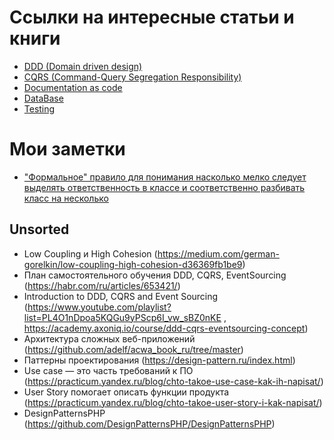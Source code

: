 # Ссылки на интересные статьи и книги
- [DDD (Domain driven design)](https://github.com/vendelev/links-library/wiki/DDD-(Domain-driven-design))
- [CQRS (Command-Query Segregation Responsibility)](https://github.com/vendelev/links-library/wiki/CQRS-(Command%E2%80%90Query-Segregation-Responsibility))
- [Documentation as code](https://github.com/vendelev/links-library/wiki/Documentation-as-code)
- [DataBase](https://github.com/vendelev/links-library/wiki/DataBase)
- [Testing](https://github.com/vendelev/links-library/wiki/Testing)

# Мои заметки
- ["Формальное" правило для понимания насколько мелко следует выделять ответственность в классе и соответственно разбивать класс на несколько](https://github.com/vendelev/links-library/discussions/1)

## Unsorted
- Low Coupling и High Cohesion (https://medium.com/german-gorelkin/low-coupling-high-cohesion-d36369fb1be9)
- План самостоятельного обучения DDD, CQRS, EventSourcing (https://habr.com/ru/articles/653421/)
- Introduction to DDD, CQRS and Event Sourcing (https://www.youtube.com/playlist?list=PL4O1nDpoa5KQGu9yPScp6I_vw_sBZ0nKE , https://academy.axoniq.io/course/ddd-cqrs-eventsourcing-concept)
- Архитектура сложных веб-приложений (https://github.com/adelf/acwa_book_ru/tree/master)
- Паттерны проектирования (https://design-pattern.ru/index.html)
- Use case — это часть требований к ПО (https://practicum.yandex.ru/blog/chto-takoe-use-case-kak-ih-napisat/)
- User Story помогает описать функции продукта (https://practicum.yandex.ru/blog/chto-takoe-user-story-i-kak-napisat/)
- DesignPatternsPHP (https://github.com/DesignPatternsPHP/DesignPatternsPHP)
